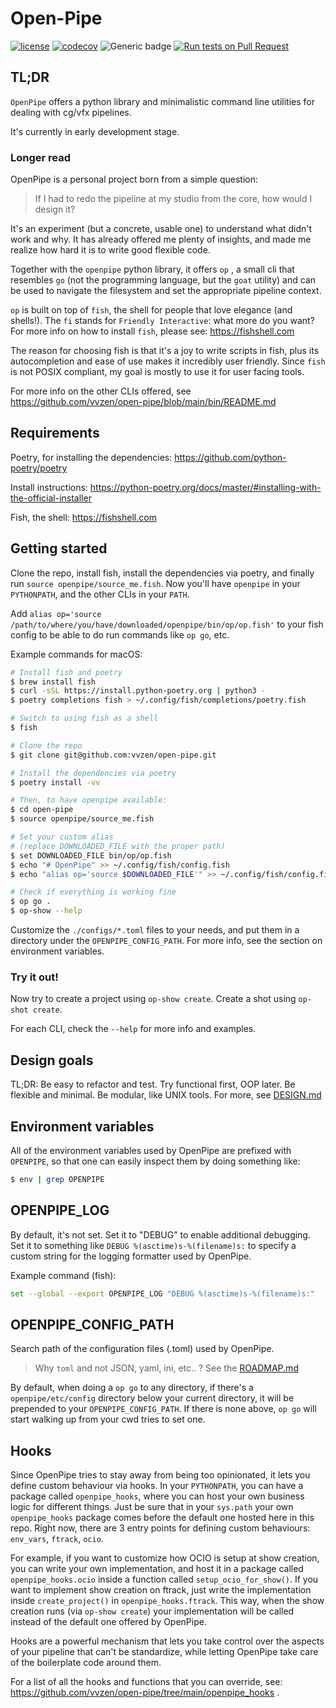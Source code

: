 # Open-Pipe

[![license](https://img.shields.io/github/license/vvzen/open-pipe)](https://github.com/vvzen/open-pipe/blob/main/LICENSE) [![codecov](https://codecov.io/gh/vvzen/open-pipe/branch/main/graph/badge.svg?token=JW6UY6ZFFP)](https://codecov.io/gh/vvzen/open-pipe) ![Generic badge](https://img.shields.io/badge/status-wip-yellow.svg)
[![Run tests on Pull Request](https://github.com/vvzen/open-pipe/actions/workflows/run-tests-on-mrs.yaml/badge.svg)](https://github.com/vvzen/open-pipe/actions/workflows/run-tests-on-mrs.yaml)

## TL;DR

`OpenPipe` offers a python library and minimalistic command line utilities for dealing with cg/vfx pipelines.

It's currently in early development stage.

### Longer read

OpenPipe is a personal project born from a simple question:

> If I had to redo the pipeline at my studio from the core, how would I design it?

It's an experiment (but a concrete, usable one) to understand what didn't work and why.
It has already offered me plenty of insights, and made me realize how hard it is to write good flexible code.

Together with the `openpipe` python library, it offers `op` , a small cli that resembles `go` (not the programming language, but the `goat` utility) and can be used to navigate the filesystem and set the appropriate pipeline context.

`op` is built on top of `fish`, the shell for people that love elegance (and shells!).
The `fi` stands for `Friendly Interactive`: what more do you want?
For more info on how to install `fish`, please see: https://fishshell.com

The reason for choosing fish is that it's a joy to write scripts in fish, plus its autocompletion and ease of use makes it incredibly user friendly. Since `fish` is not POSIX compliant, my goal is mostly to use it for user facing tools.

For more info on the other CLIs offered, see https://github.com/vvzen/open-pipe/blob/main/bin/README.md


## Requirements

Poetry, for installing the dependencies: https://github.com/python-poetry/poetry

Install instructions: https://python-poetry.org/docs/master/#installing-with-the-official-installer


Fish, the shell: https://fishshell.com

## Getting started

Clone the repo, install fish, install the dependencies via poetry, and finally run `source openpipe/source_me.fish`.
Now you'll have `openpipe` in your `PYTHONPATH`, and the other CLIs in your `PATH`.

Add `alias op='source /path/to/where/you/have/downloaded/openpipe/bin/op/op.fish'` to your fish config to be able to do run commands like `op go`, etc.

Example commands for macOS:
```bash
# Install fish and poetry
$ brew install fish
$ curl -sSL https://install.python-poetry.org | python3 -
$ poetry completions fish > ~/.config/fish/completions/poetry.fish

# Switch to using fish as a shell
$ fish

# Clone the repo
$ git clone git@github.com:vvzen/open-pipe.git

# Install the dependencies via poetry
$ poetry install -vv

# Then, to have openpipe available:
$ cd open-pipe
$ source openpipe/source_me.fish

# Set your custom alias
# (replace DOWNLOADED_FILE with the proper path)
$ set DOWNLOADED_FILE bin/op/op.fish
$ echo "# OpenPipe" >> ~/.config/fish/config.fish
$ echo "alias op='source $DOWNLOADED_FILE'" >> ~/.config/fish/config.fish

# Check if everything is working fine
$ op go .
$ op-show --help
```

Customize the `./configs/*.toml` files to your needs, and put them in a directory under the `OPENPIPE_CONFIG_PATH`.
For more info, see the section on environment variables.

### Try it out!

Now try to create a project using `op-show create`.
Create a shot using `op-shot create`.

For each CLI, check the `--help` for more info and examples.

## Design goals

TL;DR: Be easy to refactor and test. Try functional first, OOP later. Be flexible and minimal. Be modular, like UNIX tools.
For more, see [DESIGN.md](https://github.com/vvzen/open-pipe/blob/main/DESIGN.md)


## Environment variables

All of the environment variables used by OpenPipe are prefixed with `OPENPIPE`, so that one can easily inspect them by doing something like:

```bash
$ env | grep OPENPIPE
```

## OPENPIPE_LOG

By default, it's not set.
Set it to "DEBUG" to enable additional debugging.
Set it to something like `DEBUG %(asctime)s-%(filename)s:` to specify a custom string for the logging formatter used by OpenPipe.

Example command (fish):
```bash
set --global --export OPENPIPE_LOG "DEBUG %(asctime)s-%(filename)s:"
```

## OPENPIPE_CONFIG_PATH

Search path of the configuration files (.toml) used by OpenPipe.

> Why `toml` and not JSON, yaml, ini, etc.. ? See the [ROADMAP.md](https://github.com/vvzen/open-pipe/blob/main/ROADMAP.md)

By default, when doing a `op go` to any directory, if there's a `openpipe/etc/config` directory below your current directory, it will be prepended to your `OPENPIPE_CONFIG_PATH`.
If there is none above, `op go` will start walking up from your cwd tries to set one.

## Hooks

Since OpenPipe tries to stay away from being too opinionated, it lets you define custom behaviour via hooks.
In your `PYTHONPATH`, you can have a package called `openpipe_hooks`, where you can host your own business logic for different things. Just be sure that in your `sys.path` your own `openpipe_hooks` package comes before the default one hosted here in this repo. Right now, there are 3 entry points for defining custom behaviours: `env_vars`, `ftrack`, `ocio`.

For example, if you want to customize how OCIO is setup at show creation, you can write your own implementation, and host it in a package called `openpipe_hooks.ocio` inside a function called `setup_ocio_for_show()`. If you want to implement show creation on ftrack, just write the implementation inside `create_project()` in `openpipe_hooks.ftrack`. This way, when the show creation runs (via `op-show create`) your implementation will be called instead of the default one offered by OpenPipe.

Hooks are a powerful mechanism that lets you take control over the aspects of your pipeline that can't be standardize, while letting OpenPipe take care of the boilerplate code around them.

For a list of all the hooks and functions that you can override, see: https://github.com/vvzen/open-pipe/tree/main/openpipe_hooks .
